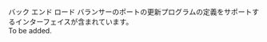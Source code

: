 <Namespace Name="Microsoft.Azure.Management.Network.Fluent.HasBackendPort.UpdateDefinition">
  <Docs>
    <summary>バック エンド ロード バランサーのポートの更新プログラムの定義をサポートするインターフェイスが含まれています。</summary> 
    <remarks>To be added.</remarks>
  </Docs>
</Namespace>
